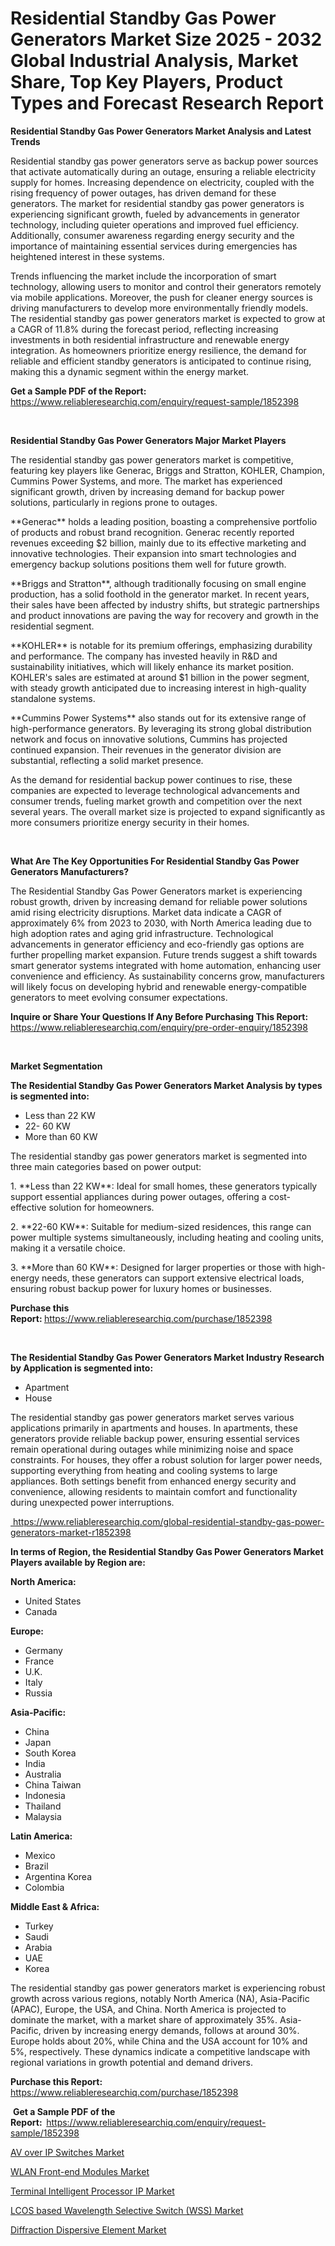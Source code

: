 <p><h1>Residential Standby Gas Power Generators Market Size 2025 - 2032 Global Industrial Analysis, Market Share, Top Key Players, Product Types and Forecast Research Report</h1></p><p><strong>Residential Standby Gas Power Generators Market Analysis and Latest Trends</strong></p>
<p><p>Residential standby gas power generators serve as backup power sources that activate automatically during an outage, ensuring a reliable electricity supply for homes. Increasing dependence on electricity, coupled with the rising frequency of power outages, has driven demand for these generators. The market for residential standby gas power generators is experiencing significant growth, fueled by advancements in generator technology, including quieter operations and improved fuel efficiency. Additionally, consumer awareness regarding energy security and the importance of maintaining essential services during emergencies has heightened interest in these systems.</p><p>Trends influencing the market include the incorporation of smart technology, allowing users to monitor and control their generators remotely via mobile applications. Moreover, the push for cleaner energy sources is driving manufacturers to develop more environmentally friendly models. The residential standby gas power generators market is expected to grow at a CAGR of 11.8% during the forecast period, reflecting increasing investments in both residential infrastructure and renewable energy integration. As homeowners prioritize energy resilience, the demand for reliable and efficient standby generators is anticipated to continue rising, making this a dynamic segment within the energy market.</p></p>
<p><strong>Get a Sample PDF of the Report:&nbsp;</strong> <a href="https://www.reliableresearchiq.com/enquiry/request-sample/1852398?utm_campaign=1137&utm_medium=2&utm_source=Github&utm_content=ia&utm_term=28022025&utm_id=residential-standby-gas-power-generators">https://www.reliableresearchiq.com/enquiry/request-sample/1852398</a></p>
<p>&nbsp;</p>
<p><strong>Residential Standby Gas Power Generators Major Market Players</strong></p>
<p><p>The residential standby gas power generators market is competitive, featuring key players like Generac, Briggs and Stratton, KOHLER, Champion, Cummins Power Systems, and more. The market has experienced significant growth, driven by increasing demand for backup power solutions, particularly in regions prone to outages.</p><p>**Generac** holds a leading position, boasting a comprehensive portfolio of products and robust brand recognition. Generac recently reported revenues exceeding $2 billion, mainly due to its effective marketing and innovative technologies. Their expansion into smart technologies and emergency backup solutions positions them well for future growth.</p><p>**Briggs and Stratton**, although traditionally focusing on small engine production, has a solid foothold in the generator market. In recent years, their sales have been affected by industry shifts, but strategic partnerships and product innovations are paving the way for recovery and growth in the residential segment.</p><p>**KOHLER** is notable for its premium offerings, emphasizing durability and performance. The company has invested heavily in R&D and sustainability initiatives, which will likely enhance its market position. KOHLER's sales are estimated at around $1 billion in the power segment, with steady growth anticipated due to increasing interest in high-quality standalone systems.</p><p>**Cummins Power Systems** also stands out for its extensive range of high-performance generators. By leveraging its strong global distribution network and focus on innovative solutions, Cummins has projected continued expansion. Their revenues in the generator division are substantial, reflecting a solid market presence.</p><p>As the demand for residential backup power continues to rise, these companies are expected to leverage technological advancements and consumer trends, fueling market growth and competition over the next several years. The overall market size is projected to expand significantly as more consumers prioritize energy security in their homes.</p></p>
<p>&nbsp;</p>
<p><strong>What Are The Key Opportunities For Residential Standby Gas Power Generators Manufacturers?</strong></p>
<p><p>The Residential Standby Gas Power Generators market is experiencing robust growth, driven by increasing demand for reliable power solutions amid rising electricity disruptions. Market data indicate a CAGR of approximately 6% from 2023 to 2030, with North America leading due to high adoption rates and aging grid infrastructure. Technological advancements in generator efficiency and eco-friendly gas options are further propelling market expansion. Future trends suggest a shift towards smart generator systems integrated with home automation, enhancing user convenience and efficiency. As sustainability concerns grow, manufacturers will likely focus on developing hybrid and renewable energy-compatible generators to meet evolving consumer expectations.</p></p>
<p><strong>Inquire or Share Your Questions If Any Before Purchasing This Report:</strong> <a href="https://www.reliableresearchiq.com/enquiry/pre-order-enquiry/1852398?utm_campaign=1137&utm_medium=2&utm_source=Github&utm_content=ia&utm_term=28022025&utm_id=residential-standby-gas-power-generators">https://www.reliableresearchiq.com/enquiry/pre-order-enquiry/1852398</a></p>
<p>&nbsp;</p>
<p><strong>Market Segmentation</strong></p>
<p><strong>The Residential Standby Gas Power Generators Market Analysis by types is segmented into:</strong></p>
<p><ul><li>Less than 22 KW</li><li>22- 60 KW</li><li>More than 60 KW</li></ul></p>
<p><p>The residential standby gas power generators market is segmented into three main categories based on power output: </p><p>1. **Less than 22 KW**: Ideal for small homes, these generators typically support essential appliances during power outages, offering a cost-effective solution for homeowners.</p><p>2. **22-60 KW**: Suitable for medium-sized residences, this range can power multiple systems simultaneously, including heating and cooling units, making it a versatile choice.</p><p>3. **More than 60 KW**: Designed for larger properties or those with high-energy needs, these generators can support extensive electrical loads, ensuring robust backup power for luxury homes or businesses.</p></p>
<p><strong>Purchase this Report:&nbsp;</strong><a href="https://www.reliableresearchiq.com/purchase/1852398?utm_campaign=1137&utm_medium=2&utm_source=Github&utm_content=ia&utm_term=28022025&utm_id=residential-standby-gas-power-generators">https://www.reliableresearchiq.com/purchase/1852398</a></p>
<p>&nbsp;</p>
<p><strong>The Residential Standby Gas Power Generators Market Industry Research by Application is segmented into:</strong></p>
<p><ul><li>Apartment</li><li>House</li></ul></p>
<p><p>The residential standby gas power generators market serves various applications primarily in apartments and houses. In apartments, these generators provide reliable backup power, ensuring essential services remain operational during outages while minimizing noise and space constraints. For houses, they offer a robust solution for larger power needs, supporting everything from heating and cooling systems to large appliances. Both settings benefit from enhanced energy security and convenience, allowing residents to maintain comfort and functionality during unexpected power interruptions.</p></p>
<p><a href="https://www.reliableresearchiq.com/global-residential-standby-gas-power-generators-market-r1852398?utm_campaign=1137&utm_medium=2&utm_source=Github&utm_content=ia&utm_term=28022025&utm_id=residential-standby-gas-power-generators">&nbsp;https://www.reliableresearchiq.com/global-residential-standby-gas-power-generators-market-r1852398</a></p>
<p><strong>In terms of Region, the Residential Standby Gas Power Generators Market Players available by Region are:</strong></p>
<p>
    <p> <strong> North America: </strong>
        <ul>
            <li>United States</li>
            <li>Canada</li>
        </ul>
        </p> 
    <p> <strong> Europe: </strong>
        <ul>
            <li>Germany</li>
            <li>France</li>
            <li>U.K.</li>
            <li>Italy</li>
            <li>Russia</li>
        </ul>
        </p> 
    <p> <strong> Asia-Pacific: </strong>
        <ul>
            <li>China</li>
            <li>Japan</li>
            <li>South Korea</li>
            <li>India</li>
            <li>Australia</li>
            <li>China Taiwan</li>
            <li>Indonesia</li>
            <li>Thailand</li>
            <li>Malaysia</li>
        </ul>
        </p> 
    <p> <strong> Latin America: </strong>
        <ul>
            <li>Mexico</li>
            <li>Brazil</li>
            <li>Argentina Korea</li>
            <li>Colombia</li>
        </ul>
        </p> 
    <p> <strong> Middle East & Africa: </strong>
        <ul>
            <li>Turkey</li>
            <li>Saudi</li>
            <li>Arabia</li>
            <li>UAE</li>
            <li>Korea</li>
        </ul>
    </p>
    </p>
<p><p>The residential standby gas power generators market is experiencing robust growth across various regions, notably North America (NA), Asia-Pacific (APAC), Europe, the USA, and China. North America is projected to dominate the market, with a market share of approximately 35%. Asia-Pacific, driven by increasing energy demands, follows at around 30%. Europe holds about 20%, while China and the USA account for 10% and 5%, respectively. These dynamics indicate a competitive landscape with regional variations in growth potential and demand drivers.</p></p>
<p><strong>Purchase this Report: </strong><a href="https://www.reliableresearchiq.com/purchase/1852398?utm_campaign=1137&utm_medium=2&utm_source=Github&utm_content=ia&utm_term=28022025&utm_id=residential-standby-gas-power-generators">https://www.reliableresearchiq.com/purchase/1852398</a></p>
<p>&nbsp;<strong>Get a Sample PDF of the Report:&nbsp;&nbsp;</strong><a href="https://www.reliableresearchiq.com/enquiry/request-sample/1852398?utm_campaign=1137&utm_medium=2&utm_source=Github&utm_content=ia&utm_term=28022025&utm_id=residential-standby-gas-power-generators">https://www.reliableresearchiq.com/enquiry/request-sample/1852398</a></p>
<p><strong></strong></p>
<p><p><a href="https://github.com/OlenFleming68/Market-Research-Report-List-1/blob/main/av-over-ip-switches-market.md?utm_campaign=1137&utm_medium=2&utm_source=Github&utm_content=ia&utm_term=28022025&utm_id=residential-standby-gas-power-generators">AV over IP Switches Market</a></p><p><a href="https://github.com/hammelximalschid/Market-Research-Report-List-1/blob/main/wlan-front-end-modules-market.md?utm_campaign=1137&utm_medium=2&utm_source=Github&utm_content=ia&utm_term=28022025&utm_id=residential-standby-gas-power-generators">WLAN Front-end Modules Market</a></p><p><a href="https://github.com/lindaopodray/Market-Research-Report-List-1/blob/main/terminal-intelligent-processor-ip-market.md?utm_campaign=1137&utm_medium=2&utm_source=Github&utm_content=ia&utm_term=28022025&utm_id=residential-standby-gas-power-generators">Terminal Intelligent Processor IP Market</a></p><p><a href="https://github.com/rodinayygacklezi/Market-Research-Report-List-1/blob/main/lcos-based-wavelength-selective-switch-wss-market.md?utm_campaign=1137&utm_medium=2&utm_source=Github&utm_content=ia&utm_term=28022025&utm_id=residential-standby-gas-power-generators">LCOS based Wavelength Selective Switch (WSS) Market</a></p><p><a href="https://github.com/antonioc6hal/Market-Research-Report-List-1/blob/main/diffraction-dispersive-element-market.md?utm_campaign=1137&utm_medium=2&utm_source=Github&utm_content=ia&utm_term=28022025&utm_id=residential-standby-gas-power-generators">Diffraction Dispersive Element Market</a></p></p>